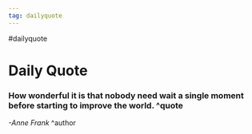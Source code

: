 ```yaml
---
tag: dailyquote
---
```


#dailyquote

# Daily Quote

### How wonderful it is that nobody need wait a single moment before starting to improve the world. ^quote
*-Anne Frank* ^author
